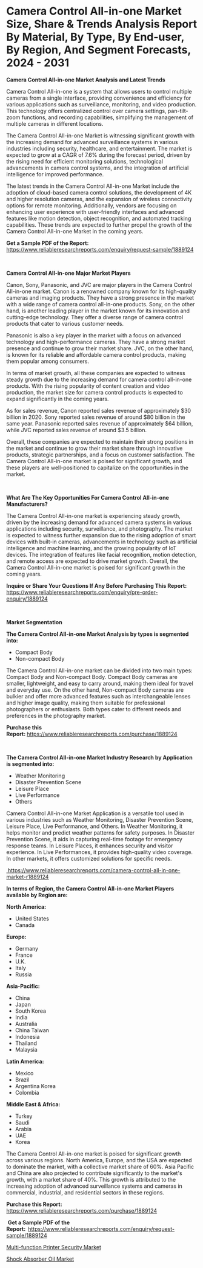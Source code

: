 <p><h1>Camera Control All-in-one Market Size, Share & Trends Analysis Report By Material, By Type, By End-user, By Region, And Segment Forecasts, 2024 - 2031</h1></p><p><strong>Camera Control All-in-one Market Analysis and Latest Trends</strong></p>
<p><p>Camera Control All-in-one is a system that allows users to control multiple cameras from a single interface, providing convenience and efficiency for various applications such as surveillance, monitoring, and video production. This technology offers centralized control over camera settings, pan-tilt-zoom functions, and recording capabilities, simplifying the management of multiple cameras in different locations.</p><p>The Camera Control All-in-one Market is witnessing significant growth with the increasing demand for advanced surveillance systems in various industries including security, healthcare, and entertainment. The market is expected to grow at a CAGR of 7.6% during the forecast period, driven by the rising need for efficient monitoring solutions, technological advancements in camera control systems, and the integration of artificial intelligence for improved performance.</p><p>The latest trends in the Camera Control All-in-one Market include the adoption of cloud-based camera control solutions, the development of 4K and higher resolution cameras, and the expansion of wireless connectivity options for remote monitoring. Additionally, vendors are focusing on enhancing user experience with user-friendly interfaces and advanced features like motion detection, object recognition, and automated tracking capabilities. These trends are expected to further propel the growth of the Camera Control All-in-one Market in the coming years.</p></p>
<p><strong>Get a Sample PDF of the Report:&nbsp;</strong> <a href="https://www.reliableresearchreports.com/enquiry/request-sample/1889124">https://www.reliableresearchreports.com/enquiry/request-sample/1889124</a></p>
<p>&nbsp;</p>
<p><strong>Camera Control All-in-one Major Market Players</strong></p>
<p><p>Canon, Sony, Panasonic, and JVC are major players in the Camera Control All-in-one market. Canon is a renowned company known for its high-quality cameras and imaging products. They have a strong presence in the market with a wide range of camera control all-in-one products. Sony, on the other hand, is another leading player in the market known for its innovation and cutting-edge technology. They offer a diverse range of camera control products that cater to various customer needs.</p><p>Panasonic is also a key player in the market with a focus on advanced technology and high-performance cameras. They have a strong market presence and continue to grow their market share. JVC, on the other hand, is known for its reliable and affordable camera control products, making them popular among consumers.</p><p>In terms of market growth, all these companies are expected to witness steady growth due to the increasing demand for camera control all-in-one products. With the rising popularity of content creation and video production, the market size for camera control products is expected to expand significantly in the coming years.</p><p>As for sales revenue, Canon reported sales revenue of approximately $30 billion in 2020. Sony reported sales revenue of around $80 billion in the same year. Panasonic reported sales revenue of approximately $64 billion, while JVC reported sales revenue of around $3.5 billion.</p><p>Overall, these companies are expected to maintain their strong positions in the market and continue to grow their market share through innovative products, strategic partnerships, and a focus on customer satisfaction. The Camera Control All-in-one market is poised for significant growth, and these players are well-positioned to capitalize on the opportunities in the market.</p></p>
<p>&nbsp;</p>
<p><strong>What Are The Key Opportunities For Camera Control All-in-one Manufacturers?</strong></p>
<p><p>The Camera Control All-in-one market is experiencing steady growth, driven by the increasing demand for advanced camera systems in various applications including security, surveillance, and photography. The market is expected to witness further expansion due to the rising adoption of smart devices with built-in cameras, advancements in technology such as artificial intelligence and machine learning, and the growing popularity of IoT devices. The integration of features like facial recognition, motion detection, and remote access are expected to drive market growth. Overall, the Camera Control All-in-one market is poised for significant growth in the coming years.</p></p>
<p><strong>Inquire or Share Your Questions If Any Before Purchasing This Report:</strong> <a href="https://www.reliableresearchreports.com/enquiry/pre-order-enquiry/1889124">https://www.reliableresearchreports.com/enquiry/pre-order-enquiry/1889124</a></p>
<p>&nbsp;</p>
<p><strong>Market Segmentation</strong></p>
<p><strong>The Camera Control All-in-one Market Analysis by types is segmented into:</strong></p>
<p><ul><li>Compact Body</li><li>Non-compact Body</li></ul></p>
<p><p>The Camera Control All-in-one market can be divided into two main types: Compact Body and Non-compact Body. Compact Body cameras are smaller, lightweight, and easy to carry around, making them ideal for travel and everyday use. On the other hand, Non-compact Body cameras are bulkier and offer more advanced features such as interchangeable lenses and higher image quality, making them suitable for professional photographers or enthusiasts. Both types cater to different needs and preferences in the photography market.</p></p>
<p><strong>Purchase this Report:&nbsp;</strong><a href="https://www.reliableresearchreports.com/purchase/1889124">https://www.reliableresearchreports.com/purchase/1889124</a></p>
<p>&nbsp;</p>
<p><strong>The Camera Control All-in-one Market Industry Research by Application is segmented into:</strong></p>
<p><ul><li>Weather Monitoring</li><li>Disaster Prevention Scene</li><li>Leisure Place</li><li>Live Performance</li><li>Others</li></ul></p>
<p><p>Camera Control All-in-one Market Application is a versatile tool used in various industries such as Weather Monitoring, Disaster Prevention Scene, Leisure Place, Live Performance, and Others. In Weather Monitoring, it helps monitor and predict weather patterns for safety purposes. In Disaster Prevention Scene, it aids in capturing real-time footage for emergency response teams. In Leisure Places, it enhances security and visitor experience. In Live Performances, it provides high-quality video coverage. In other markets, it offers customized solutions for specific needs.</p></p>
<p><a href="https://www.reliableresearchreports.com/camera-control-all-in-one-market-r1889124">&nbsp;https://www.reliableresearchreports.com/camera-control-all-in-one-market-r1889124</a></p>
<p><strong>In terms of Region, the Camera Control All-in-one Market Players available by Region are:</strong></p>
<p>
    <p> <strong> North America: </strong>
        <ul>
            <li>United States</li>
            <li>Canada</li>
        </ul>
        </p> 
    <p> <strong> Europe: </strong>
        <ul>
            <li>Germany</li>
            <li>France</li>
            <li>U.K.</li>
            <li>Italy</li>
            <li>Russia</li>
        </ul>
        </p> 
    <p> <strong> Asia-Pacific: </strong>
        <ul>
            <li>China</li>
            <li>Japan</li>
            <li>South Korea</li>
            <li>India</li>
            <li>Australia</li>
            <li>China Taiwan</li>
            <li>Indonesia</li>
            <li>Thailand</li>
            <li>Malaysia</li>
        </ul>
        </p> 
    <p> <strong> Latin America: </strong>
        <ul>
            <li>Mexico</li>
            <li>Brazil</li>
            <li>Argentina Korea</li>
            <li>Colombia</li>
        </ul>
        </p> 
    <p> <strong> Middle East & Africa: </strong>
        <ul>
            <li>Turkey</li>
            <li>Saudi</li>
            <li>Arabia</li>
            <li>UAE</li>
            <li>Korea</li>
        </ul>
    </p>
    </p>
<p><p>The Camera Control All-in-one market is poised for significant growth across various regions. North America, Europe, and the USA are expected to dominate the market, with a collective market share of 60%. Asia Pacific and China are also projected to contribute significantly to the market's growth, with a market share of 40%. This growth is attributed to the increasing adoption of advanced surveillance systems and cameras in commercial, industrial, and residential sectors in these regions.</p></p>
<p><strong>Purchase this Report: </strong><a href="https://www.reliableresearchreports.com/purchase/1889124">https://www.reliableresearchreports.com/purchase/1889124</a></p>
<p>&nbsp;<strong>Get a Sample PDF of the Report:&nbsp;&nbsp;</strong><a href="https://www.reliableresearchreports.com/enquiry/request-sample/1889124">https://www.reliableresearchreports.com/enquiry/request-sample/1889124</a></p>
<p><strong></strong></p>
<p><p><a href="https://github.com/goldilocks06/Market-Research-Report-List-1/blob/main/multi-function-printer-security-market.md">Multi-function Printer Security Market</a></p><p><a href="https://view.publitas.com/reportprime-1/shock-absorber-oil-market-size-growth-trends-statistics-forecasts-2024-2031/">Shock Absorber Oil Market</a></p></p>
